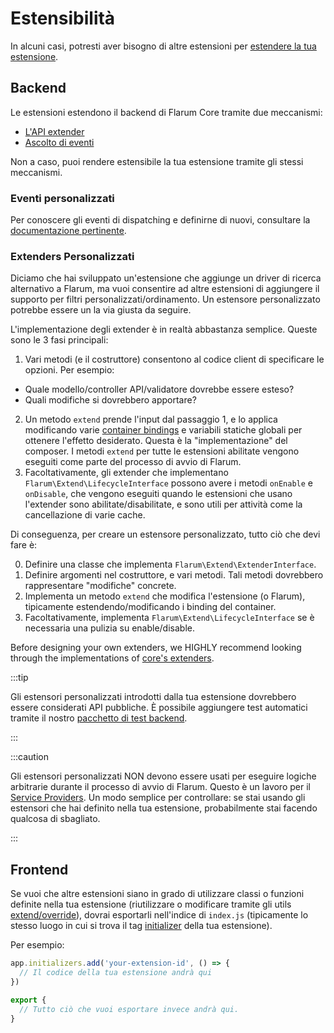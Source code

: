 # Estensibilità

In alcuni casi, potresti aver bisogno di altre estensioni per [estendere la tua estensione](extending-extensions.md).

## Backend

Le estensioni estendono il backend di Flarum Core tramite due meccanismi:

- [L'API extender](start.md#extenders)
- [Ascolto di eventi](backend-events.md)

Non a caso, puoi rendere estensibile la tua estensione tramite gli stessi meccanismi.

### Eventi personalizzati

Per conoscere gli eventi di dispatching e definirne di nuovi, consultare la [documentazione pertinente](backend-events.md).

### Extenders Personalizzati

Diciamo che hai sviluppato un'estensione che aggiunge un driver di ricerca alternativo a Flarum, ma vuoi consentire ad altre estensioni di aggiungere il supporto per filtri personalizzati/ordinamento.
Un estensore personalizzato potrebbe essere un la via giusta da seguire.

L'implementazione degli extender è in realtà abbastanza semplice. Queste sono le 3 fasi principali:

1. Vari metodi (e il costruttore) consentono al codice client di specificare le opzioni. Per esempio:

- Quale modello/controller API/validatore dovrebbe essere esteso?
- Quali modifiche si dovrebbero apportare?

2. Un metodo `extend` prende l'input dal passaggio 1, e lo applica modificando varie [container bindings](service-provider.md) e variabili statiche globali per ottenere l'effetto desiderato. Questa è la "implementazione" del composer. I metodi `extend` per tutte le estensioni abilitate vengono eseguiti come parte del processo di avvio di Flarum.
3. Facoltativamente, gli extender che implementano `Flarum\Extend\LifecycleInterface` possono avere i metodi `onEnable` e `onDisable`, che vengono eseguiti quando le estensioni che usano l'extender sono abilitate/disabilitate, e sono utili per attività come la cancellazione di varie cache.

Di conseguenza, per creare un estensore personalizzato, tutto ciò che devi fare è:

0. Definire una classe che implementa `Flarum\Extend\ExtenderInterface`.
1. Definire argomenti nel costruttore, e vari metodi. Tali metodi dovrebbero rappresentare "modifiche" concrete.
2. Implementa un metodo `extend` che modifica l'estensione (o Flarum), tipicamente estendendo/modificando i binding del container.
3. Facoltativamente, implementa `Flarum\Extend\LifecycleInterface` se è necessaria una pulizia su enable/disable.

Before designing your own extenders, we HIGHLY recommend looking through the implementations of [core's extenders](https://github.com/flarum/framework/tree/main/framework/core/src/Extend).

:::tip

Gli estensori personalizzati introdotti dalla tua estensione dovrebbero essere considerati API pubbliche.
È possibile aggiungere test automatici tramite il nostro [pacchetto di test backend](testing.md).

:::

:::caution

Gli estensori personalizzati NON devono essere usati per eseguire logiche arbitrarie durante il processo di avvio di Flarum. Questo è un lavoro per il [Service Providers](service-provider.md).
Un modo semplice per controllare: se stai usando gli estensori che hai definito nella tua estensione, probabilmente stai facendo qualcosa di sbagliato.

:::

## Frontend

Se vuoi che altre estensioni siano in grado di utilizzare classi o funzioni definite nella tua estensione (riutilizzare o modificare tramite gli utils [extend/override](frontend.md)), dovrai esportarli nell'indice di `index.js` (tipicamente lo stesso luogo in cui si trova il tag [initializer](frontend.md) della tua estensione).

Per esempio:

```js
app.initializers.add('your-extension-id', () => {
  // Il codice della tua estensione andrà qui
})

export {
  // Tutto ciò che vuoi esportare invece andrà qui.
}
```
